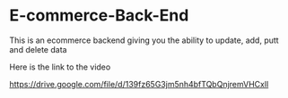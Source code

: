 # E-commerce-Back-End

This is an ecommerce backend giving you the ability to update, add, putt and delete data

Here is the link to the video


https://drive.google.com/file/d/139fz65G3jm5nh4bfTQbQnjremVHCxll
